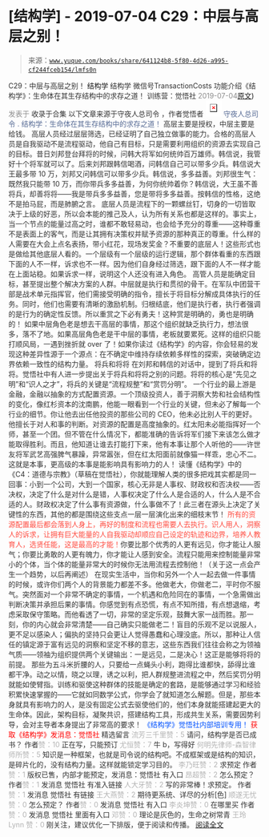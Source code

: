 # [结构学] - 2019-07-04 C29：中层与高层之别！

> 来源：[`www.yuque.com/books/share/641124b8-5f80-4d26-a995-cf244fceb154/lmfs0n`](https://www.yuque.com/books/share/641124b8-5f80-4d26-a995-cf244fceb154/lmfs0n)

<ne-p id="520f42f3293818f927861ebbd5b15da4_p_0" data-lake-id="520f42f3293818f927861ebbd5b15da4_p_0"><ne-text id="udb909ad5" style="color: rgb(51, 51, 51);">C29：中层与高层之别！</ne-text></ne-p> <ne-p id="a682a8182f26cb1a41f8522b311d6247" data-lake-id="a682a8182f26cb1a41f8522b311d6247"><ne-text id="u05aa75f4" ne-fontsize="14">结构学</ne-text></ne-p> <ne-p id="ff6161afab50bc635143a09f2a867eff" data-lake-id="ff6161afab50bc635143a09f2a867eff"><ne-text id="uf272211a" ne-fontsize="14" ne-bold="true" style="color: rgb(51, 51, 51);">结构学</ne-text></ne-p> <ne-p id="ee3fb4110c8eeffec443b3c4efed8109" data-lake-id="ee3fb4110c8eeffec443b3c4efed8109"><ne-text id="u7d047be9" ne-fontsize="14" style="color: rgb(51, 51, 51);">微信号</ne-text><ne-text id="udee0572b" ne-fontsize="14" style="color: rgb(51, 51, 51);">TransactionCosts</ne-text></ne-p> <ne-p id="88de56b3fcc3184b0c7c30d034448ce6" data-lake-id="88de56b3fcc3184b0c7c30d034448ce6"><ne-text id="u3ce6779e" ne-fontsize="14" style="color: rgb(51, 51, 51);">功能介绍</ne-text><ne-text id="u69ef3667" ne-fontsize="14" style="color: rgb(51, 51, 51);">《结构学》：生命体在其生存结构中的求存之道！ 训练营：觉悟社</ne-text></ne-p> <ne-p id="11719b1c122ec6f2ab8b571a83cdd85a" data-lake-id="11719b1c122ec6f2ab8b571a83cdd85a"><ne-text id="u9727af6e" style="color: rgb(140, 140, 140);">2019-07-04</ne-text>[<ne-text id="u8cabbdd0" ne-fontsize="14">原文</ne-text>](https://mp.weixin.qq.com/s?__biz=MzIzMDYwOTM0Mg==&mid=2247484061&idx=1&sn=6b5effaceec4ccea129b0b2c0ff9eb94&chksm=e8b19a4cdfc6135a82d4a79c2245a8efb5cea97135ffeef76afcdb0f1d23fc37408270b77ac3#rd))<ne-text id="ucbe4ecf3" ne-fontsize="14" style="color: rgb(140, 140, 140);">发表于</ne-text></ne-p> <ne-p id="ed586a7a975f5aa8f3434962081e76d5" data-lake-id="ed586a7a975f5aa8f3434962081e76d5"><ne-text id="u33e7c13d" style="color: rgb(51, 51, 51);">收录于合集</ne-text></ne-p> <ne-p id="265815b16b3ffb0bf9e7c78c7e5764d8" data-lake-id="265815b16b3ffb0bf9e7c78c7e5764d8"><ne-text id="ue544cc5a" ne-fontsize="14" style="color: rgb(51, 51, 51);">以下文章来源于守夜人总司令 ，作者觉悟者</ne-text></ne-p> <ne-p id="5485a74d8864b6a804789e9eb2f71c0c" data-lake-id="5485a74d8864b6a804789e9eb2f71c0c"><ne-card data-card-name="image" data-card-type="inline" id="wWx21" ne-fontsize="14" data-event-boundary="card" style="color: rgb(87, 107, 149);">![](img/9ecabe0e1de999067183ebe8eb846b30.png)  <ne-p id="74be36ef50c0cb648f29e35e05a919ad" data-lake-id="74be36ef50c0cb648f29e35e05a919ad"><ne-text id="u28bbfcb4" style="color: rgb(87, 107, 149);">守夜人总司令</ne-text></ne-p> <ne-p id="5b918f00785485ed23d6f008c8763f2c" data-lake-id="5b918f00785485ed23d6f008c8763f2c"><ne-text id="u5d44e989" ne-fontsize="14" style="color: rgb(87, 107, 149);">.</ne-text></ne-p> <ne-p id="de93809f7f411cf58c2f42dea0ccb641" data-lake-id="de93809f7f411cf58c2f42dea0ccb641"><ne-text id="u5cce45b5" style="color: rgb(87, 107, 149);">结构学：生命体在其生存结构中的求存之道！</ne-text></ne-p> <ne-p id="631417fae1db98158909d7b1a4a3e4b9" data-lake-id="631417fae1db98158909d7b1a4a3e4b9"><ne-text id="u96d7ad67" ne-bold="true" style="color: rgb(51, 51, 51);">高层主要是授权，中层主要是给钱。</ne-text></ne-p> <ne-p id="4c823e46bec55c45ccaf49d0429937b0" data-lake-id="4c823e46bec55c45ccaf49d0429937b0"><ne-text id="u2fed6bf3" style="color: rgb(51, 51, 51);">高层人员经过层层筛选，已经证明了自己独立做事的能力。合格的高层人员是自我驱动不是流程驱动，他自己有目标，只是需要利用组织的资源去实现自己的目标。昔日刘邦登台拜将的时候，问韩大将军如何统帅百万雄师。韩信说，我管好十个将军就可以了。后来刘邦跟韩信喝酒，问韩信自己可以带多少兵。韩信说大王最多带 10 万，刘邦又问韩信可以带多少兵。韩信说，多多益善。刘邦很生气：既然我只能带 10 万，而你带兵多多益善，为何你统帅着你？韩信说，大王虽不善将兵，却善将将——我是带兵多多益善，您是带将多多益善。按韩信的性格，这绝不是拍马屁，而是肺腑之言。</ne-text></ne-p> <ne-p id="e560eaedfde9f6552197a5d2c12e8c15" data-lake-id="e560eaedfde9f6552197a5d2c12e8c15"><ne-text id="u0fff95e8" style="color: rgb(51, 51, 51);">底层人员是流程下的一颗螺丝钉，切身的一切皆取决于上级的好恶，所以会本能的推己及人，认为所有关系也都是这样的。事实上，当一个节点的能量过高之时，谁都不敢轻易动，也会给予充分的尊重——这种尊重不是表面上的客气，而是让其拥有决策权并赋予资源的那种真正的尊重。什么样的人需要在大会上点名表扬，带小红花，现场发奖金？不重要的底层人！这些形式也是做给其他底层人看的。一个层级有一个层级的运行逻辑，那个群体看重的东西跟下面的人不一样，诉求也不一样。因为他们自身经过筛选，跟下面的人不一样才能在上面站稳。如果诉求一样，说明这个人还没有进入角色。</ne-text></ne-p> <ne-p id="b50e0272946ee5f74d2d6841ebf91475" data-lake-id="b50e0272946ee5f74d2d6841ebf91475"><ne-text id="uccb4168d" style="color: rgb(51, 51, 51);">高管人员是能确定目标，甚至提出整个解决方案的人群。中层就是执行和贯彻的骨干。在军队中团营干部是战术单元指挥官，他们需接受明确的指令，擅长于将目标分解成具体执行的任务。同时，他们也需要有清晰的激励机制。归根结底，他们是执行者，执行者强调的是行为的确定性反馈。所以重赏之下必有勇夫！这种赏是明确的，勇也是明确的！</ne-text></ne-p> <ne-p id="0e605480ec5a97f1a719becc02f25c0c" data-lake-id="0e605480ec5a97f1a719becc02f25c0c"><ne-text id="u88088ece" style="color: rgb(51, 51, 51);">如果中层角色老是想去干高层的事情，那这个组织就缺乏执行力，想法很多，落不了地。如果高层角色老是干中层的事情，老板就要累死。这样的组织只能打顺风局，一遇到挫折就 over 了！如果你读过《结构学》的内容，你会轻易的发现这种差异性源于一个源点：在不确定中维持存续依赖多样性的探索，突破确定边界依赖一致性的结构力量。</ne-text></ne-p> <ne-p id="cd6303c08341367f2c5388936b38b183" data-lake-id="cd6303c08341367f2c5388936b38b183"><ne-text id="ue8a23d78" ne-bold="true" style="color: rgb(51, 51, 51);">将兵和将将</ne-text></ne-p> <ne-p id="2c68ab6a898a2f6a32915a07e9685a54" data-lake-id="2c68ab6a898a2f6a32915a07e9685a54"><ne-text id="u4fe48fa8" style="color: rgb(51, 51, 51);">在刘邦和韩信的对话中，提到了将兵和将将。觉悟社中有人进一步提出关于将兵和将将之别的问题。</ne-text><ne-text id="u85f57db8" ne-bold="true" style="color: rgb(51, 51, 51);">将将的核心是“先见之明”和“识人之才”，将兵的关键是“流程规整”和“赏罚分明”。</ne-text></ne-p> <ne-p id="04cad3d1f70fe77830bddcc46c017b55" data-lake-id="04cad3d1f70fe77830bddcc46c017b55"><ne-text id="u5d3e7f8b" style="color: rgb(51, 51, 51);">一个行业的最上游是金融，金融以抽象的方式配置资源。一个顶级投资人，善于洞察大势和社会结构性的变化，像红杉资本的沈南鹏，他能一眼看到一个行业的关键，但未必了解每一个行业的细节。你让他去出任他投资的那些公司的 CEO，他未必比别人干的更好。他擅长于对人和事的判断。对资源的配置是高度抽象的。红太阳未必能指挥好一个师，甚至一个团。但不管在什么情况下，都能准确的告诉将军们接下来该怎么做才能取得胜利。而且，他知道让谁去打能打下来，他有本事让那个人听他的——许世友将军武艺高强脾气暴躁，异常嚣张，但在红太阳面前就像猫一样乖，忠心不二。这就是本事，更高级的本事是能影响具有影响力的人！</ne-text></ne-p> <ne-p id="7eff2dbefe72dda377f0cbb59889f300" data-lake-id="7eff2dbefe72dda377f0cbb59889f300"><ne-text id="u41b446f3" style="color: rgb(51, 51, 51);">读懂《结构学》中的《C4：道德与宗教》（草稿在觉悟社），你就能理解人类的很多把戏其实都是同一回事：</ne-text><ne-text id="u1caa5ec2" ne-bold="true" style="color: rgb(51, 51, 51);">小到一个公司，大到一个国家，核心无非是人事权、财政权和否决权——否决权，决定了什么是对什么是错，人事权决定了什么人是合适的人，什么人是不合适的人。财政权决定了什么事有资源做，什么事做不了！此三者在源头上决定了关键性的东西，其他的都是围绕这些支点一层一层演化出来的细枝末节！</ne-text></ne-p> <ne-p id="9261ce97ee5772fb35df59a704326428" data-lake-id="9261ce97ee5772fb35df59a704326428"><ne-text id="u98db4971" style="color: rgb(255, 76, 65);">所有的资源配置最后都会落到人身上，再好的制度和流程也需要人去执行。识人用人，洞察人的诉求，让拥有巨大能量的人自我驱动却顺应自己设定的轨迹和边界，培养人教育人，选贤任能，这是最高的才能！</ne-text><ne-text id="u998ed3bf" style="color: rgb(51, 51, 51);">你要比那个优秀的人更有远见，你才能让人服气；你要比勇敢的人更有魄力，你才能让人感到安全。流程只能用来控制能量非常小的个体，当个体的能量非常大的时候你无法用流程去控制他！（关于这一点会产生一个趋势，以后再阐述）</ne-text></ne-p> <ne-p id="0da13aa17c15941630918e0d25b0c815" data-lake-id="0da13aa17c15941630918e0d25b0c815"><ne-text id="ub24561e4" style="color: rgb(51, 51, 51);">在现实生活中，当你和另外一个人一起去做一件事情的时候，或许你们两个人的背景能力都差不多。他做老大，你做老二，平时你不服气。突然面对一个非常不确定的事情，一个机遇和危险同在的事情，一个急需做出判断决策并承担后果的事情。你感觉到有点恐慌，有点不知所措，有点想退缩，考虑采取保守策略。而他看透了一切，非常的坚定乐观，鼓舞大家一战而胜。那一刻，你的内心就会非常清楚——自己确实只能做老二！盲目的乐观不足以说服人，更不足以感染人；偏执的坚持只会更让人觉得愚蠢和心理没底。所以，那种让人信任的镇定源于富有远见的洞察和坚定不移的意志，这些东西我们往往会称之为领袖气质——</ne-text><ne-text id="u919af248" ne-bold="true" style="color: rgb(51, 51, 51);">领袖为组织提供两个关键输出：一是远见，二是决心！</ne-text><ne-text id="ue8c126c6" style="color: rgb(51, 51, 51);">这正是能够将将的前提。</ne-text></ne-p> <ne-p id="fa327e0299e2ce0a789dc3bdda007154" data-lake-id="fa327e0299e2ce0a789dc3bdda007154"><ne-text id="u65ddb7a2" style="color: rgb(51, 51, 51);">那些为五斗米折腰的人，只要给一点蝇头小利，跑得比谁都快，舔得比谁都干净。动之以情，晓之以理，诱之以利，把人群规整进流程之中，然后奖罚分明就能如使臂指。训练和驱使这种群体的技能是确定的套路，是能够通过学习和经验积累快速掌握的——它就如同数学公式，你学会了就知道怎么解题。但是，那些本身就具有影响力的人，是没有固定公式去驱使他们的，他们本身就能搭建起更大的生命体。因此，架构目标，凝聚共识，搭建结构工具，形成共生关系，需要因势利导，会对主导者本身提出了非常高的要求！</ne-text></ne-p> <ne-p id="95dd17fe8f6a6e94058678ed4eab2dd8" data-lake-id="95dd17fe8f6a6e94058678ed4eab2dd8" ne-alignment="center"><ne-text id="ue755e876" ne-fontsize="13" style="color: rgb(0, 82, 255);">《结构学》觉悟社内部培训专用！</ne-text></ne-p> <ne-p id="d36d7153cbc767ee764423fa15d9455b" data-lake-id="d36d7153cbc767ee764423fa15d9455b" ne-alignment="center"><ne-text id="ue2433f8a" style="color: rgb(255, 0, 0);">获取《结构学》发消息</ne-text><ne-text id="u233d057b" ne-bold="true" style="color: rgb(255, 0, 0);">：觉悟社</ne-text></ne-p>  <ne-p id="730998cc3eb8ab27acf59e5836c943fc" data-lake-id="730998cc3eb8ab27acf59e5836c943fc" ne-alignment="center"><ne-card data-card-name="image" data-card-type="inline" id="tECDD" data-event-boundary="card" style="color: rgb(51, 51, 51);"><ne-h3 id="jA19X" data-lake-id="jA19X"><ne-heading-ext><ne-heading-anchor></ne-heading-anchor><ne-heading-fold></ne-heading-fold></ne-heading-ext><ne-heading-content><ne-text id="u55a2d87b" ne-fontsize="16" style="color: rgb(51, 51, 51);">精选留言</ne-text></ne-heading-content></ne-h3>  <ne-p id="7783c02079b6dd5ebf1547a553218222" data-lake-id="7783c02079b6dd5ebf1547a553218222"><ne-card data-card-name="image" data-card-type="inline" id="Ikerd" data-event-boundary="card" style="color: rgb(51, 51, 51);"><ne-p id="f0cd611a13e9631cb359b004b0bb7c4c" data-lake-id="f0cd611a13e9631cb359b004b0bb7c4c"><ne-text id="ua8bb6a48" style="color: rgb(179, 179, 179);">流芳三千里赞：5</ne-text></ne-p> <ne-p id="452185112b255718b8cc9d9a4053c7bf" data-lake-id="452185112b255718b8cc9d9a4053c7bf"><ne-text id="u69fa31ff" style="color: rgb(51, 51, 51);">请问，结构学是否已成书？</ne-text></ne-p> <ne-p id="2a9448ff36cb5c97dbc9050164126783" data-lake-id="2a9448ff36cb5c97dbc9050164126783"><ne-text id="u02330b68" style="color: rgb(51, 51, 51);">作者</ne-text><ne-text id="ub8ac9fca" style="color: rgb(179, 179, 179);">赞：10</ne-text></ne-p> <ne-p id="85cdcd782b5662212376a253239a29e5" data-lake-id="85cdcd782b5662212376a253239a29e5"><ne-text id="u61091e70" style="color: rgb(51, 51, 51);">正在写，只能预订</ne-text></ne-p>  <ne-p id="2afd86f808888ed563661f4ab811e2f4" data-lake-id="2afd86f808888ed563661f4ab811e2f4"><ne-card data-card-name="image" data-card-type="inline" id="oIfiB" data-event-boundary="card" style="color: rgb(51, 51, 51);"><ne-p id="c9347072c99decaed288769241c9d8f9" data-lake-id="c9347072c99decaed288769241c9d8f9"><ne-text id="u6edd7809" style="color: rgb(179, 179, 179);">尤恒赞：7</ne-text></ne-p> <ne-p id="f6fa7be266df21ef81dcb113ddf02e13" data-lake-id="f6fa7be266df21ef81dcb113ddf02e13"><ne-text id="uf286e337" style="color: rgb(51, 51, 51);">牛 b，写得好</ne-text></ne-p>  <ne-p id="7c853a548bf58e877415e1435ebb0be3" data-lake-id="7c853a548bf58e877415e1435ebb0be3"><ne-card data-card-name="image" data-card-type="inline" id="oDL84" data-event-boundary="card" style="color: rgb(51, 51, 51);"><ne-p id="ee4e811f4d41a9a3cf19064a8d1a0be3" data-lake-id="ee4e811f4d41a9a3cf19064a8d1a0be3"><ne-text id="ue4104ca8" style="color: rgb(179, 179, 179);">何明先律师-森智律师所赞：5</ne-text></ne-p> <ne-p id="236d786ece129d268ee34a1da67be4be" data-lake-id="236d786ece129d268ee34a1da67be4be"><ne-text id="u4979c9b0" style="color: rgb(51, 51, 51);">知识是一种框架，也就是司令说的结构吧。不成框架或是结构的知识，是碎片化的，没有结构力量。这样就能锁定学习目的。</ne-text></ne-p>  <ne-p id="c84c18a5cceefc8ff4980443fc95d3c5" data-lake-id="c84c18a5cceefc8ff4980443fc95d3c5"><ne-card data-card-name="image" data-card-type="inline" id="m3isZ" data-event-boundary="card" style="color: rgb(51, 51, 51);"><ne-p id="667f7f0c8747fee48150324b54184a9a" data-lake-id="667f7f0c8747fee48150324b54184a9a"><ne-text id="u86aa7ea0" style="color: rgb(179, 179, 179);">李乃旺赞：2</ne-text></ne-p> <ne-p id="a56d780c84dffa9ec1cf22d3170e6bb3" data-lake-id="a56d780c84dffa9ec1cf22d3170e6bb3"><ne-text id="ucc2be5b6" style="color: rgb(51, 51, 51);">求预定</ne-text></ne-p> <ne-p id="f00f4adc7652d105ec71797e8fc14f75" data-lake-id="f00f4adc7652d105ec71797e8fc14f75"><ne-text id="u51f40964" style="color: rgb(51, 51, 51);">作者</ne-text><ne-text id="u88211cf8" style="color: rgb(179, 179, 179);">赞：1</ne-text></ne-p> <ne-p id="b9dacf0286c2feb71ad1edaf3c10c9b6" data-lake-id="b9dacf0286c2feb71ad1edaf3c10c9b6"><ne-text id="ucfce17ea" style="color: rgb(51, 51, 51);">版权已售，内部才能预定，发消息：觉悟社 有入口</ne-text></ne-p>  <ne-p id="90c13b6bfc3e48aeaf55411bba8649e9" data-lake-id="90c13b6bfc3e48aeaf55411bba8649e9"><ne-card data-card-name="image" data-card-type="inline" id="sWwvm" data-event-boundary="card" style="color: rgb(51, 51, 51);"><ne-p id="1a3000ee9c3d3e1bf640f9b5f616ff56" data-lake-id="1a3000ee9c3d3e1bf640f9b5f616ff56"><ne-text id="u06211649" style="color: rgb(179, 179, 179);">昂超赞：2</ne-text></ne-p> <ne-p id="96f2b6030d932a8ace0d1d48eb382e2e" data-lake-id="96f2b6030d932a8ace0d1d48eb382e2e"><ne-text id="ub69f428b" style="color: rgb(51, 51, 51);">怎么预定？</ne-text></ne-p> <ne-p id="c0628d2d995474bd50621e8c8e0a1fa2" data-lake-id="c0628d2d995474bd50621e8c8e0a1fa2"><ne-text id="u2899643a" style="color: rgb(51, 51, 51);">作者</ne-text><ne-text id="ubece18b7" style="color: rgb(179, 179, 179);">赞：1</ne-text></ne-p> <ne-p id="a92f8332aff833da792881ec3f9173e8" data-lake-id="a92f8332aff833da792881ec3f9173e8"><ne-text id="u0961d56e" style="color: rgb(51, 51, 51);">发消息 觉悟社 有准入链接</ne-text></ne-p>  <ne-p id="380d4b1eec8aa22062a0863b7eeaaabb" data-lake-id="380d4b1eec8aa22062a0863b7eeaaabb"><ne-card data-card-name="image" data-card-type="inline" id="vWlUw" data-event-boundary="card" style="color: rgb(51, 51, 51);"><ne-p id="32f1d3146781a445423997200ba46b4e" data-lake-id="32f1d3146781a445423997200ba46b4e"><ne-text id="u6ac753bf" style="color: rgb(179, 179, 179);">人大牙赞：2</ne-text></ne-p> <ne-p id="2dc37ed34b3541556cb0e2afc1192ab5" data-lake-id="2dc37ed34b3541556cb0e2afc1192ab5"><ne-text id="u5a6fd1b2" style="color: rgb(51, 51, 51);">写的非常棒！求预定。</ne-text></ne-p> <ne-p id="8b6d9ab3ccb90278098fc34125a36978" data-lake-id="8b6d9ab3ccb90278098fc34125a36978"><ne-text id="u2a12397c" style="color: rgb(51, 51, 51);">作者</ne-text><ne-text id="udfcdff75" style="color: rgb(179, 179, 179);">赞：1</ne-text></ne-p> <ne-p id="11becfd24345e2e0a518b0cf5cb1362f" data-lake-id="11becfd24345e2e0a518b0cf5cb1362f"><ne-text id="ufa4625eb" style="color: rgb(51, 51, 51);">发消息 觉悟社 有链接</ne-text></ne-p>  <ne-p id="9d0dbe84f42ad247f43d99d72387456d" data-lake-id="9d0dbe84f42ad247f43d99d72387456d"><ne-card data-card-name="image" data-card-type="inline" id="rqwIt" data-event-boundary="card" style="color: rgb(51, 51, 51);"><ne-p id="0f8dc694a7ad49a91b226e48a92f96ee" data-lake-id="0f8dc694a7ad49a91b226e48a92f96ee"><ne-text id="u5bbafc2f" style="color: rgb(179, 179, 179);">王大燕赞：2</ne-text></ne-p> <ne-p id="fec7cd10e2548f4c2ce8f33770863a78" data-lake-id="fec7cd10e2548f4c2ce8f33770863a78"><ne-text id="u766af393" style="color: rgb(51, 51, 51);">期待更系统、详尽的分析[色]</ne-text></ne-p>  <ne-p id="2b5098a04812586aa6a0829d485c99bd" data-lake-id="2b5098a04812586aa6a0829d485c99bd"><ne-card data-card-name="image" data-card-type="inline" id="EQx26" data-event-boundary="card" style="color: rgb(51, 51, 51);"><ne-p id="ead695bd1545e59efdff8519bc169cec" data-lake-id="ead695bd1545e59efdff8519bc169cec"><ne-text id="u4466cc29" style="color: rgb(179, 179, 179);">顺遂无忧赞：0</ne-text></ne-p> <ne-p id="ae3b41f90f8c0694555c3c9bf2d2ade7" data-lake-id="ae3b41f90f8c0694555c3c9bf2d2ade7"><ne-text id="u6b9384a9" style="color: rgb(51, 51, 51);">怎么预定？</ne-text></ne-p> <ne-p id="106cf26e28df4d6cc7c1f59d94396503" data-lake-id="106cf26e28df4d6cc7c1f59d94396503"><ne-text id="u1e6c0169" style="color: rgb(51, 51, 51);">作者</ne-text><ne-text id="u23ed39a7" style="color: rgb(179, 179, 179);">赞：0</ne-text></ne-p> <ne-p id="fb3a0f9b566dcda2e926fb96ce6363cc" data-lake-id="fb3a0f9b566dcda2e926fb96ce6363cc"><ne-text id="u7b1be810" style="color: rgb(51, 51, 51);">发消息 觉悟社 有入口</ne-text></ne-p>  <ne-p id="ad38566da57403fc64ad053df89740a0" data-lake-id="ad38566da57403fc64ad053df89740a0"><ne-card data-card-name="image" data-card-type="inline" id="RUxOx" data-event-boundary="card" style="color: rgb(51, 51, 51);"><ne-p id="91503580bcd74ce2c48331ad93d30dba" data-lake-id="91503580bcd74ce2c48331ad93d30dba"><ne-text id="u3d71788b" style="color: rgb(179, 179, 179);">李炎坤赞：0</ne-text></ne-p> <ne-p id="b72c287f20a159da13b9a0e5770b87d8" data-lake-id="b72c287f20a159da13b9a0e5770b87d8"><ne-text id="ud72f74d5" style="color: rgb(51, 51, 51);">在哪里买</ne-text></ne-p> <ne-p id="fa7a310cc4dd071380aea2424eb78b5b" data-lake-id="fa7a310cc4dd071380aea2424eb78b5b"><ne-text id="u55c7a01a" style="color: rgb(51, 51, 51);">作者</ne-text><ne-text id="u356fef91" style="color: rgb(179, 179, 179);">赞：0</ne-text></ne-p> <ne-p id="9be33bab0882928d71e66206fe32ada0" data-lake-id="9be33bab0882928d71e66206fe32ada0"><ne-text id="uaf7f273f" style="color: rgb(51, 51, 51);">发消息 觉悟社 里面有入口</ne-text></ne-p>  <ne-p id="d586f053e0649877affdcaaabc4a8305" data-lake-id="d586f053e0649877affdcaaabc4a8305"><ne-card data-card-name="image" data-card-type="inline" id="TzleF" data-event-boundary="card" style="color: rgb(51, 51, 51);"><ne-p id="8725980dba4e6c5176371d9cc65917d0" data-lake-id="8725980dba4e6c5176371d9cc65917d0"><ne-text id="u2141e601" style="color: rgb(179, 179, 179);">邓赞：0</ne-text></ne-p> <ne-p id="909722ed2f0266c67c22b66746d27cc8" data-lake-id="909722ed2f0266c67c22b66746d27cc8"><ne-text id="u1c7bbfe6" style="color: rgb(51, 51, 51);">理论是灰色的，生命之树常青</ne-text></ne-p>  <ne-p id="1ae07db680a8c4406c8afbadb4d2c0a8" data-lake-id="1ae07db680a8c4406c8afbadb4d2c0a8"><ne-card data-card-name="image" data-card-type="inline" id="ombE5" data-event-boundary="card" style="color: rgb(51, 51, 51);"><ne-p id="61dcc4e49eb87c6b1ccd410e58793392" data-lake-id="61dcc4e49eb87c6b1ccd410e58793392"><ne-text id="uac76151c" style="color: rgb(179, 179, 179);">王玲 Lynn 赞：0</ne-text></ne-p> <ne-p id="00006b5bcac111fbff8366b5f52642cf" data-lake-id="00006b5bcac111fbff8366b5f52642cf"><ne-text id="u7563e66c" style="color: rgb(51, 51, 51);">刚关注，建议优化一下排版，便于阅读和传播。</ne-text></ne-p> <ne-p id="ccb9a93acdddd2d92443384aaf35a1ca" data-lake-id="ccb9a93acdddd2d92443384aaf35a1ca">[<ne-text id="uffff06cf">阅读全文</ne-text>](https://t.zsxq.com/NVRNZF2)</ne-p></ne-card></ne-p></ne-card></ne-p></ne-card></ne-p></ne-card></ne-p></ne-card></ne-p></ne-card></ne-p></ne-card></ne-p></ne-card></ne-p></ne-card></ne-p></ne-card></ne-p></ne-card></ne-p></ne-card></ne-p></ne-card></ne-p>